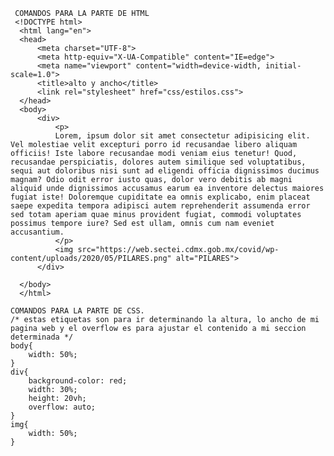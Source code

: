      COMANDOS PARA LA PARTE DE HTML
     <!DOCTYPE html>
      <html lang="en">
      <head>
          <meta charset="UTF-8">
          <meta http-equiv="X-UA-Compatible" content="IE=edge">
          <meta name="viewport" content="width=device-width, initial-scale=1.0">
          <title>alto y ancho</title>
          <link rel="stylesheet" href="css/estilos.css">
      </head>
      <body>
          <div>
              <p>
              Lorem, ipsum dolor sit amet consectetur adipisicing elit. Vel molestiae velit excepturi porro id recusandae libero aliquam officiis! Iste labore recusandae modi veniam eius tenetur! Quod, recusandae perspiciatis, dolores autem similique sed voluptatibus, sequi aut doloribus nisi sunt ad eligendi officia dignissimos ducimus magnam? Odio odit error iusto quas, dolor vero debitis ab magni aliquid unde dignissimos accusamus earum ea inventore delectus maiores fugiat iste! Doloremque cupiditate ea omnis explicabo, enim placeat saepe expedita tempora adipisci autem reprehenderit assumenda error sed totam aperiam quae minus provident fugiat, commodi voluptates possimus tempore iure? Sed est ullam, omnis cum nam eveniet accusantium.
              </p>
              <img src="https://web.sectei.cdmx.gob.mx/covid/wp-content/uploads/2020/05/PILARES.png" alt="PILARES">
          </div>

      </body>
      </html>
    
    COMANDOS PARA LA PARTE DE CSS.
    /* estas etiquetas son para ir determinando la altura, lo ancho de mi pagina web y el overflow es para ajustar el contenido a mi seccion determinada */
    body{
        width: 50%;
    }
    div{
        background-color: red;
        width: 30%;
        height: 20vh;
        overflow: auto;
    }
    img{
        width: 50%;
    }
